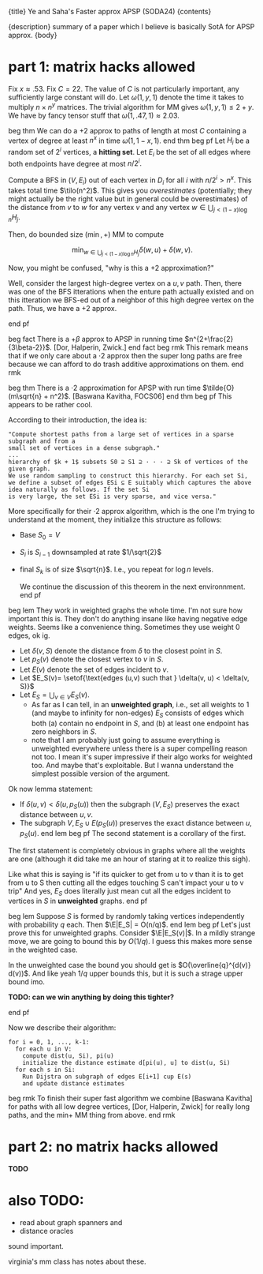 {title}
Ye and Saha's Faster approx APSP (SODA24)
{contents}

{description}
summary of a paper which I believe is basically SotA for APSP
approx.
{body}

# part 1: matrix hacks allowed

Fix $x\approx .53$. Fix $C=22$. The value of $C$ is not
particularly important, any sufficiently large constant will do.
Let $\omega(1,y,1)$ denote the time it takes to multiply
$n\times n^{y}$ matrices.
The trivial algorithm for MM gives $\omega(1,y,1)\le 2+y$.
We have by fancy tensor stuff that $\omega(1,.47,1)\approx 2.03$.

beg thm
We can do a $+2$ approx to paths of length at most $C$ containing
a vertex of degree at least $n^{x}$ in time $\omega(1,1-x,1)$.
end thm
beg pf
Let $H_i$ be a random set of $2^{i}$ vertices, a **hitting set**.
Let $E_i$ be the set of all edges where both endpoints have
degree at most $n/2^{i}.$

Compute a BFS in $(V, E_i)$ out of each vertex in $D_i$ for all
$i$ with $n/2^{i} > n^{x}$.
This takes total time $\tilo(n^2)$.
This gives you *overestimates* (potentially; they might actually
be the right value but in general could be overestimates) of the
distance from $v$ to  $w$ for any vertex $v$ and any vertex $w\in
\bigcup_{j<(1-x)\log n} H_j$.

Then, do bounded size $(\min,+)$  MM to compute 

$$ \min_{w\in \bigcup_{j<(1-x)\log n} H_j} \delta(w, u) + \delta(w, v) .$$ 

Now, you might be confused, "why is this a +2 approximation?"

Well, consider the largest high-degree vertex on a $u,v$ path.
Then, there was one of the BFS itterations when the enture path
actually existed and on this itteration we BFS-ed out of a
neighbor of this high degree vertex on the path. Thus, we have a
$+2$ approx.

end pf

beg fact
There is a $+\beta$ approx to APSP in running time $n^{2+\frac{2}{3\beta-2}}$.
[Dor, Halperin, Zwick.]
end fact
beg rmk
This remark means that if we only care about a $\cdot 2$ approx
then the super long paths are free because we can afford to do
trash additive approximations on them.
end rmk

beg thm
There is a $\cdot 2$ approximation for APSP with run time
$\tilde{O}(m\sqrt{n} + n^2)$.
[Baswana Kavitha, FOCS06]
end thm
beg pf
This appears to be rather cool.

According to their introduction, the idea is:
```
"Compute shortest paths from a large set of vertices in a sparse subgraph and from a
small set of vertices in a dense subgraph." 
...
hierarchy of $k + 1$ subsets S0 ⊇ S1 ⊇ · · · ⊇ Sk of vertices of the given graph. 
We use random sampling to construct this hierarchy. For each set Si, we define a subset of edges ESi ⊆ E suitably which captures the above idea naturally as follows. If the set Si
is very large, the set ESi is very sparse, and vice versa."
```
More specifically for their $\cdot 2$ approx algorithm, which is
the one I'm trying to understand at the moment, they initialize
this structure as follows:

- Base $S_0 = V$
- $S_i$  is $S_{i-1}$ downsampled at rate  $1/\sqrt{2}$
- final  $S_k$ is of size $\sqrt{n}$. I.e., you repeat for  $\log n$ levels.

    We continue the discussion of this theorem in the next
    environnment.
end pf

beg lem
They work in weighted graphs the whole time. I'm not sure how
important this is. They don't do anything insane like
having negative edge weights. Seems like a convenience thing.
Sometimes they use weight $0$ edges, ok ig.

- Let $\delta(v,S)$ denote the distance from  $\delta$ to  the closest point in $S$. 
- Let $p_S(v)$ denote the closest vertex to  $v$ in $S$.
- Let $E(v)$ denote the set of edges incident to  $v$.
- Let $E_S(v)= \setof{\text{edges (u,v) such that } \delta(v, u) < \delta(v, S)}$
- Let $E_S = \bigcup_{v\in V} E_S(v)$.
  - As far as I can tell, in an **unweighted graph**, i.e., set
      all weights to $1$ (and maybe to infinity for non-edges)
      $E_S$ consists of edges which both (a) contain no endpoint in
      $S$, and (b) at least one endpoint has zero neighbors in $S$.
  - note that I am probably just going to assume everything is
      unweighted everywhere unless there is a super compelling
      reason not too. I mean it's super impressive if their algo
      works for weighted too. And maybe that's exploitable. But I
      wanna understand the simplest possible version of the
      argument.

Ok now lemma statement:

- If $\delta(u,v)< \delta(u, p_S(u))$ then the subgraph $(V, E_S)$ preserves the exact distance between  $u,v$.
- The subgraph $V, E_S\cup E(p_S(u))$ preserves the exact
    distance between $u,p_S(u)$.
end lem
beg pf
The second statement is a corollary of the first.

The first statement is completely obvious in graphs where all the
weights are one (although it did take me an hour of staring at it
to realize this sigh).

Like what this is saying is "if its quicker to get from u to v
than it is to get from u to S then cutting all the edges touching
S can't impact your u to v trip"
And yes, $E_S$ does literally just mean cut all the edges
incident to vertices in $S$ in **unweighted** graphs.
end pf

beg lem
Suppose $S$ is formed by randomly taking vertices independently
with probability $q$ each. Then $\E|E_S| = O(n/q)$.
end lem
beg pf
Let's just prove this for unweighted graphs.
Consider $\E|E_S(v)|$. 
In a mildly strange move, we are going to bound this by $O(1/q)$.
I guess this makes more sense in the weighted case.

In the unweighted case the bound you should get is $O(\overline{q}^{d(v)} d(v))$.
And like yeah $1/q$ upper bounds this, but it is such a strage
upper bound imo.

**TODO: can we win anything by doing this tighter?**

end pf

Now we describe their algorithm:

```
for i = 0, 1, ..., k-1:
  for each u in V: 
    compute dist(u, Si), pi(u)
    initialize the distance estimate d[pi(u), u] to dist(u, Si)
  for each s in Si:
    Run Dijstra on subgraph of edges E[i+1] cup E(s)
    and update distance estimates
```


beg rmk
To finish their super fast algorithm we combine [Baswana Kavitha]
for paths with all low degree vertices, [Dor, Halperin, Zwick]
for really long paths, and the min+ MM thing from above.
end rmk

# part 2: no matrix hacks allowed

**TODO**

# also TODO:

- read about graph spanners and 
- distance oracles

sound important.

virginia's mm class has notes about these.

